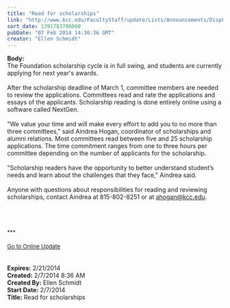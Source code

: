```yaml
---
title: "Read for scholarships"
link: "http://www.kcc.edu/FacultyStaff/update/Lists/Announcements/DispForm.aspx?ID=1411"
sort_date: 1391783796000
pubDate: "07 Feb 2014 14:36:36 GMT"
creator: "Ellen Schmidt"
---
```


<div><b>Body:</b> <div class="ExternalClassCF85273932064F04A3E1900BE946C07D">
<div>The Foundation scholarship cycle is in full swing, and students are currently applying for next year's awards. </div>
<div> </div>
<div>After the scholarship deadline of March 1, committee members are needed to review the applications. Committees read and rate the applications and essays of the applicants. Scholarship reading is done entirely online using a software called NextGen.</div>
<div> </div>
<div>&quot;We value your time and will make every effort to add you to no more than three committees,&quot; said Aindrea Hogan, coordinator of scholarships and alumni relations. Most committees read between five and 25 scholarship applications. The time commitment ranges from one to three hours per committee depending on the number of applicants for the scholarship. </div>
<div> </div>
<div>&quot;Scholarship readers have the opportunity to better understand student’s needs and learn about the challenges that they face,&quot; Aindrea said. </div>
<div> </div>
<div>Anyone with questions about responsibilities for reading and reviewing scholarships, contact Aindrea at 815-802-8251 or at <a href="mailto:ahogan@kcc.edu">ahogan@kcc.edu</a>. </div>
<div> </div>
<div>
<div>
<div></div>
<div>
<div></div>
<div>
<div>
<div><font size="2"></font></div>
<div><font size="2"><br /></font></div>
<div><font size="2"></font> </div>
<div><font size="2">
<div><br /></div></font>
<div><font size="2">***</font></div>
<div><font size="2"></font> </div>
<div><font size="2"></font></div>
<div><font size="2"></font></div>
<div><font size="2"></font></div>
<div><font size="2"></font></div>
<div><font size="2"></font></div>
<div><font size="2"></font></div>
<div><font size="2"></font></div>
<div><font size="2"></font></div>
<div><font size="2"></font></div>
<div><font size="2"></font></div>
<div><font size="2"></font></div>
<div><font size="2"></font></div>
<div><font size="2"></font></div>
<div><font size="2"></font></div>
<div><font size="2"></font></div>
<div><font size="2"></font></div>
<div><a href="/FacultyStaff/update/Pages/dailyupdate.aspx"><font size="2">Go to Online Update</font></a></div>
<div></div>
<div></div>
<div><font size="2"></font></div>
<div><font size="2"></font> </div>
<div> </div></div>
<div><font size="2"></font></div></div>
<div><font size="2"></font></div></div>
<div></div></div></div></div></div></div>
<div><b>Expires:</b> 2/21/2014</div>
<div><b>Created:</b> 2/7/2014 8:36 AM</div>
<div><b>Created By:</b> Ellen Schmidt</div>
<div><b>Start Date:</b> 2/7/2014</div>
<div><b>Title:</b> Read for scholarships</div>
